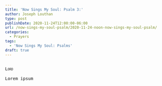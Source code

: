 ```yaml
---
title: 'Now Sings My Soul: Psalm 3:'
author: Joseph Louthan
type: post
publishDate: 2020-11-24T12:00:00-06:00
url: /now-sings-my-soul-psalm/2020-11-24-noon-now-sings-my-soul-psalm/
categories:
  - Prayers
tags:
  - 'Now Sings My Soul: Psalms'
draft: true
---
```


<pre>
<div style="font-variant: small-caps;">
Lord
</div>
Lorem ipsum
</pre>
